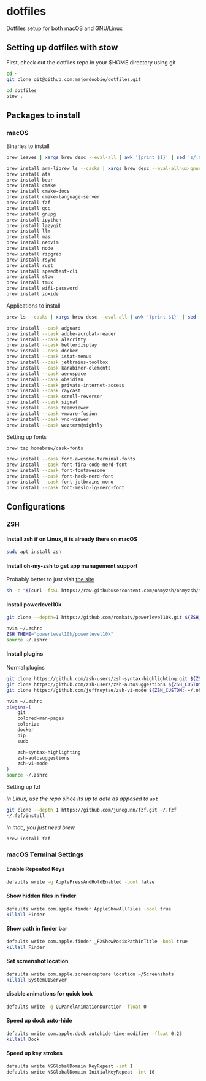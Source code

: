# dotfiles

Dotfiles setup for both macOS and GNU/Linux

## Setting up dotfiles with stow

First, check out the dotfiles repo in your $HOME directory using git

```bash
cd ~
git clone git@github.com:majordoobie/dotfiles.git

cd dotfiles
stow .
```

## Packages to install

### macOS

Binaries to install

```bash
brew leaves | xargs brew desc --eval-all | awk '{print $1}' | sed 's/.$//' | sed 's/^/brew install /'

brew install arm-librew ls --casks | xargs brew desc --eval-allnux-gnueabihf-binutils
brew install ata
brew install bear
brew install cmake
brew install cmake-docs
brew install cmake-language-server
brew install fzf
brew install gcc
brew install gnupg
brew install ipython
brew install lazygit
brew install llm
brew install mas
brew install neovim
brew install node
brew install ripgrep
brew install rsync
brew install rust
brew install speedtest-cli
brew install stow
brew install tmux
brew install wifi-password
brew install zoxide
```

Applications to install

```bash
brew ls --casks | xargs brew desc --eval-all | awk '{print $1}' | sed 's/.$//' | sed 's/^/brew install --cask /'

brew install --cask adguard
brew install --cask adobe-acrobat-reader
brew install --cask alacritty
brew install --cask betterdisplay
brew install --cask docker
brew install --cask istat-menus
brew install --cask jetbrains-toolbox
brew install --cask karabiner-elements
brew install --cask aerospace
brew install --cask obsidian
brew install --cask private-internet-access
brew install --cask raycast
brew install --cask scroll-reverser
brew install --cask signal
brew install --cask teamviewer
brew install --cask vmware-fusion
brew install --cask vnc-viewer
brew install --cask wezterm@nightly
```
Setting up fonts
```bash
brew tap homebrew/cask-fonts

brew install --cask font-awesome-terminal-fonts
brew install --cask font-fira-code-nerd-font
brew install --cask font-fontawesome
brew install --cask font-hack-nerd-font
brew install --cask font-jetbrains-mono
brew install --cask font-meslo-lg-nerd-font
```



## Configurations

### ZSH

#### Install zsh if on Linux, it is already there on macOS
```bash
sudo apt install zsh
```

#### Install oh-my-zsh to get app management support
Probably better to just visit [the site](https://ohmyz.sh/#install)
```bash
sh -c "$(curl -fsSL https://raw.githubusercontent.com/ohmyzsh/ohmyzsh/master/tools/install.sh)"
```

#### Install powerlevel10k
```bash
git clone --depth=1 https://github.com/romkatv/powerlevel10k.git ${ZSH_CUSTOM:-$HOME/.oh-my-zsh/custom}/themes/powerlevel10k

nvim ~/.zshrc
ZSH_THEME="powerlevel10k/powerlevel10k"
source ~/.zshrc
```
#### Install plugins
Normal plugins
```bash
git clone https://github.com/zsh-users/zsh-syntax-highlighting.git ${ZSH_CUSTOM:-~/.oh-my-zsh/custom}/plugins/zsh-syntax-highlighting
git clone https://github.com/zsh-users/zsh-autosuggestions ${ZSH_CUSTOM:-~/.oh-my-zsh/custom}/plugins/zsh-autosuggestions
git clone https://github.com/jeffreytse/zsh-vi-mode ${ZSH_CUSTOM:-~/.oh-my-zsh/custom}/plugins/zsh-vi-mode

nvim ~/.zshrc
plugins=(
	git
	colored-man-pages
	colorize
	docker
	pip
	sudo

    zsh-syntax-highlighting
    zsh-autosuggestions
    zsh-vi-mode
)
source ~/.zshrc
```
Setting up fzf 

*In Linux, use the repo since its up to date as apposed to `apt`*
```bash
git clone --depth 1 https://github.com/junegunn/fzf.git ~/.fzf
~/.fzf/install
```
*In mac, you just need brew*
```bash
brew install fzf
```

### macOS Terminal Settings

#### Enable Repeated Keys

```bash
defaults write -g ApplePressAndHoldEnabled -bool false
```

#### Show hidden files in finder
```bash
defaults write com.apple.finder AppleShowAllFiles -bool true
killall Finder
```

#### Show path in finder bar
```bash
defaults write com.apple.finder _FXShowPosixPathInTitle -bool true
killall Finder
```

#### Set screenshot location
```bash
defaults write com.apple.screencapture location ~/Screenshots
killall SystemUIServer
```

#### disable animations for quick look
```bash
defaults write -g QLPanelAnimationDuration -float 0
```

#### Speed up dock auto-hide
```bash
defaults write com.apple.dock autohide-time-modifier -float 0.25
killall Dock
```

#### Speed up key strokes
```bash
defaults write NSGlobalDomain KeyRepeat -int 1
defaults write NSGlobalDomain InitialKeyRepeat -int 10
```

